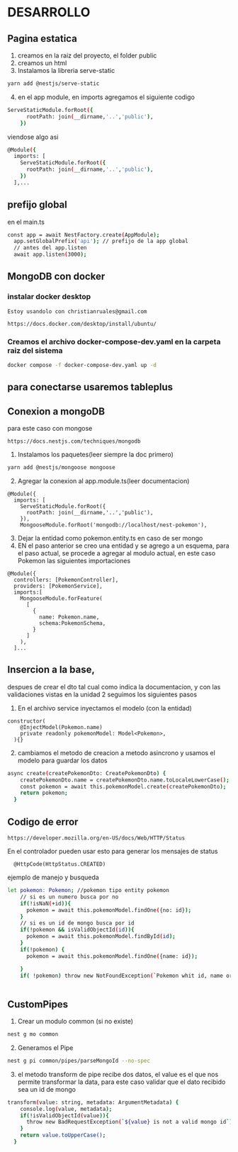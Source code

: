 # DESARROLLO
## Pagina estatica 
1. creamos en la raiz del proyecto, el folder public
2. creamos un html
3. Instalamos la libreria serve-static
```bash
yarn add @nestjs/serve-static
```
4. en el app module, en imports agregamos el siguiente codigo
```bash
ServeStaticModule.forRoot({
      rootPath: join(__dirname,'..','public'),
    })
```
viendose algo asi
```bash
@Module({
  imports: [
    ServeStaticModule.forRoot({
      rootPath: join(__dirname,'..','public'),
    })
  ],...
```
## prefijo global

en el main.ts
```bash
const app = await NestFactory.create(AppModule);
  app.setGlobalPrefix('api'); // prefijo de la app global
  // antes del app.listen
  await app.listen(3000);
```

## MongoDB con docker

### instalar docker desktop
```
Estoy usandolo con christianruales@gmail.com
```
```
https://docs.docker.com/desktop/install/ubuntu/
```

### Creamos el archivo docker-compose-dev.yaml en la carpeta raiz del sistema

```bash
docker compose -f docker-compose-dev.yaml up -d
```

## para conectarse usaremos tableplus



## Conexion a mongoDB
para este caso con mongose

```
https://docs.nestjs.com/techniques/mongodb
```

1. Instalamos los paquetes(leer siempre la doc primero)
```bash
yarn add @nestjs/mongoose mongoose
```
2. Agregar la conexion al app.module.ts(leer documentacion)
```
@Module({
  imports: [
    ServeStaticModule.forRoot({
      rootPath: join(__dirname,'..','public'),
    }),
    MongooseModule.forRoot('mongodb://localhost/nest-pokemon'),
```

3. Dejar la entidad como pokemon.entity.ts en caso de ser mongo
4. EN el paso anterior se creo una entidad y se agrego a un esquema, para el paso actual, se procede a agregar al modulo actual, en este caso Pokemon las siguientes importaciones

```
@Module({
  controllers: [PokemonController],
  providers: [PokemonService],
  imports:[
    MongooseModule.forFeature(
      [
        {
          name: Pokemon.name,
          schema:PokemonSchema,
        }
      ]
    ),
  ]...
```

## Insercion a la base,
despues de crear el dto tal cual como indica la documentacion, y con las validaciones vistas en la unidad 2 seguimos los siguientes pasos

1. En el archivo service inyectamos el modelo (con la entidad)
```
constructor(
    @InjectModel(Pokemon.name)
    private readonly pokemonModel: Model<Pokemon>,
  ){}
```

2. cambiamos el metodo de creacion a metodo asincrono y usamos el modelo para guardar los datos

```bash
async create(createPokemonDto: CreatePokemonDto) {
    createPokemonDto.name = createPokemonDto.name.toLocaleLowerCase();
    const pokemon = await this.pokemonModel.create(createPokemonDto);
    return pokemon;
  }
```

## Codigo de error
```
https://developer.mozilla.org/en-US/docs/Web/HTTP/Status
```

En el controlador pueden usar esto para generar los mensajes de status
```
  @HttpCode(HttpStatus.CREATED)
```

ejemplo de manejo y busqueda
```bash
let pokemon: Pokemon; //pokemon tipo entity pokemon
    // si es un numero busca por no
    if(!isNaN(+id)){
      pokemon = await this.pokemonModel.findOne({no: id});
    }
    // si es un id de mongo busca por id
    if(!pokemon && isValidObjectId(id)){
      pokemon = await this.pokemonModel.findById(id);
    }
    if(!pokemon) {
      pokemon = await this.pokemonModel.findOne({name: id});

    } 
    if( !pokemon) throw new NotFoundException(`Pokemon whit id, name or no ${id} not found`);
    
```

## CustomPipes

1. Crear un modulo common (si no existe)
```bash
nest g mo common
```

2. Generamos el Pipe
```bash
nest g pi common/pipes/parseMongoId --no-spec
```

3. el metodo transform de pipe recibe dos datos, el value es el que nos permite transformar la data, para este caso validar que el dato recibido sea un id de mongo

```bash
transform(value: string, metadata: ArgumentMetadata) {
    console.log(value, metadata);
    if(!isValidObjectId(value)){
      throw new BadRequestException(`${value} is not a valid mongo id`);
    }
    return value.toUpperCase();
  }
```
